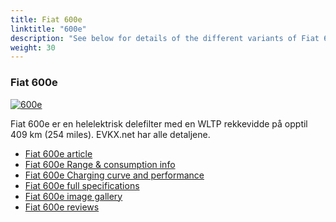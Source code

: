 ```yaml
---
title: Fiat 600e
linktitle: "600e"
description: "See below for details of the different variants of Fiat 600e"
weight: 30
---
```

### Fiat 600e

<a href="600e/"><img src="https://media.evkx.net/multimedia/models/fiat/600e/600e/main_1_st.jpg" class="img-fluid" alt="600e" ></a>

Fiat 600e er en helelektrisk delefilter med en WLTP rekkevidde på opptil 409 km (254 miles). EVKX.net har alle detaljene. 

- [Fiat 600e article](600e/)
- [Fiat 600e Range & consumption info](600e/rangeandconsumption)
- [Fiat 600e Charging curve and performance](600e/chargingcurve)
- [Fiat 600e full specifications](600e/specifications)
- [Fiat 600e image gallery](600e/gallery)
- [Fiat 600e reviews](600e/reviews)

